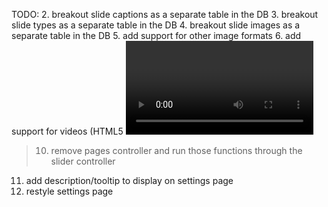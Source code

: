 TODO:
2. breakout slide captions as a separate table in the DB
3. breakout slide types as a separate table in the DB
4. breakout slide images as a separate table in the DB
5. add support for other image formats
6. add support for videos (HTML5 <video> tag)
7. add support for scaling slides according to aspect ratio
8. restyle slide upload form
9. add a caption color parameter to slide options
>10. remove pages controller and run those functions through the slider controller
11. add description/tooltip to display on settings page
12. restyle settings page